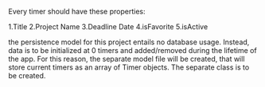 Every timer should have these properties:

1.Title
2.Project Name
3.Deadline Date
4.isFavorite
5.isActive

the persistence model for this project entails no database usage. Instead, data is to be initialized
at 0 timers and added/removed during the lifetime of the app. For this reason, the separate model file
will be created, that will store current timers as an array of Timer objects. The separate class is
to be created.